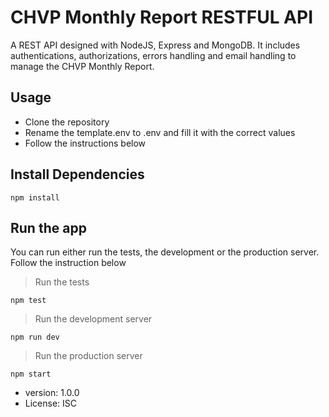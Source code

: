 # CHVP Monthly Report RESTFUL API

A REST API designed with NodeJS, Express and MongoDB. It includes authentications, authorizations, errors handling and email handling to manage the CHVP Monthly Report.

## Usage

- Clone the repository
- Rename the template.env to .env and fill it with the correct values
- Follow the instructions below

## Install Dependencies

````
npm install
````


## Run the app 

You can run either run the tests, the development or the production server. Follow the instruction below

> Run the tests 

```````
npm test
```````

> Run the development server 

```````
npm run dev
```````

> Run the production server 

```````
npm start
```````


- version: 1.0.0
- License: ISC

